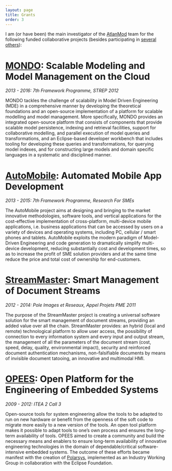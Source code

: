 ```yaml
---
layout: page
title: Grants
order: 3
---
```


I am (or have been) the main investigator of the [AtlanMod](http://web.emn.fr/x-info/atlanmod/index.php?title=Main_Page) team for the following funded collaborative projects (besides participating in [several others](http://web.emn.fr/x-info/atlanmod/index.php?title=Projects)):

# [MONDO](http://www.mondo-project.org/): Scalable Modeling and Model Management on the Cloud
*2013 - 2016: 7th Framework Programme, STREP 2012*

MONDO tackles the challenge of scalability in Model Driven Engineering (MDE) in a comprehensive manner by developing the theoretical foundations and an open-source implementation of a platform for scalable modelling and model management. More specifically, MONDO provides an integrated open-source platform that consists of components that provide scalable model persistence, indexing and retrieval facilities, support for collaborative modelling, and parallel execution of model queries and transformations, and an Eclipse-based developer workbench that includes tooling for developing these queries and transformations, for querying model indexes, and for constructing large models and domain specific languages in a systematic and disciplined manner.
 
# [AutoMobile](http://automobile.webratio.com/): Automated Mobile App Development
*2013 - 2015: 7th Framework Programme, Research For SMEs*

The AutoMobile project aims at designing and bringing to the market innovative methodologies, software tools, and vertical applications for the cost-effective implementation of cross-platform, multi-device mobile applications, i.e. business applications that can be accessed by users on a variety of devices and operating systems, including PC, cellular / smart phones and tablets. AutoMobile exploits the modern paradigm of Model-Driven Engineering and code generation to dramatically simplify multi-device development, reducing substantially cost and development times, so as to increase the profit of SME solution providers and at the same time reduce the price and total cost of ownership for end-customers.

# [StreamMaster](http://www.irccyn.ec-nantes.fr/fr/projets-ivc/projet-streammaster-ivc): Smart Management of Document Streams
*2012 - 2014: Pole Images et Reseaux, Appel Projets PME 2011*

The purpose of the StreamMaster project is creating a universal software solution for the smart management of document streams, providing an added value over all the chain. StreamMaster provides: an hybrid (local and remote) technological platform to allow user access, the possibility of connection to every information system and every input and output stream, the management of all the parameters of the document stream (cost, speed, delay, quality, environmental impact), security and reinforced document authentication mechanisms, non-falsifiable documents by means of invisible document tatooing, an innovative and multimodal HMI.

# [OPEES](https://itea3.org/project/opees.html): Open Platform for the Engineering of Embedded Systems 
*2009 - 2012: ITEA 2 Call 3*

Open-source tools for system engineering allow the tools to be adapted to run on new hardware or benefit from the openness of the soft code to migrate more easily to a new version of the tools. An open tool platform makes it possible to adapt tools to one’s own process and ensures the long-term availability of tools. OPEES aimed to create a community and build the necessary means and enablers to ensure long-term availability of innovative engineering technologies in the domain of dependable/critical software-intensive embedded systems. The outcome of these efforts became manifest with the creation of [Polarsys](https://www.polarsys.org/), implemented as an Industry Working Group in collaboration with the Eclipse Foundation.
